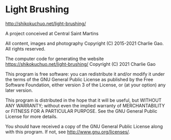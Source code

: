 # Light Brushing

http://shikokuchuo.net/light-brushing/

A project conceived at Central Saint Martins

All content, images and photography
Copyright (C) 2015-2021 Charlie Gao. All rights reserved.

The computer code for generating the website https://shikokuchuo.net/light-brushing/
Copyright (C) 2021  Charlie Gao

This program is free software: you can redistribute it and/or modify
it under the terms of the GNU General Public License as published by
the Free Software Foundation, either version 3 of the License, or
(at your option) any later version.

This program is distributed in the hope that it will be useful,
but WITHOUT ANY WARRANTY; without even the implied warranty of
MERCHANTABILITY or FITNESS FOR A PARTICULAR PURPOSE.  See the
GNU General Public License for more details.

You should have received a copy of the GNU General Public License
along with this program.  If not, see <http://www.gnu.org/licenses/>.
